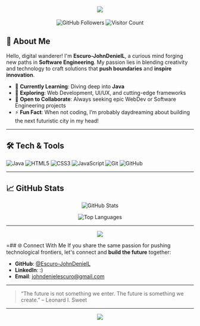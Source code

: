 
<h1 align="center">
  <img src="https://readme-typing-svg.herokuapp.com?color=%2336BCF7&size=30&center=true&vCenter=true&width=500&lines=Hey+There!;I'm+Escuro-JohnDenielL;Welcome+to+My+Futuristic+Profile!;Coding+the+Future+One+Line+at+a+Time" />
</h1>

<p align="center">
  <img src="https://img.shields.io/github/followers/Escuro-JohnDenielL?label=Follow%20Me&style=social" alt="GitHub Followers" />
  <img src="https://visitor-badge.laobi.icu/badge?page_id=Escuro-JohnDenielL.Escuro-JohnDenielL" alt="Visitor Count" />
</p>

## 🚀 About Me
Hello, digital wanderer! I'm **Escuro-JohnDenielL**, a curious mind forging new paths in **Software Engineering**. My passion lies in blending creativity and technology to craft solutions that **push boundaries** and **inspire innovation**.

- 🌱 **Currently Learning**: Diving deep into **Java**
- 🔭 **Exploring**: Web Development, UI/UX, and cutting-edge frameworks
- 🤝 **Open to Collaborate**: Always seeking epic WebDev or Software Engineering projects
- ⚡ **Fun Fact**: When not coding, I’m probably daydreaming about building the next futuristic city in my head!

---

## 🛠 Tech & Tools
<p>
  <!-- Java -->
  <img src="https://img.shields.io/badge/Java-ED8B00?style=for-the-badge&logo=java&logoColor=white" alt="Java" />
  <!-- HTML -->
  <img src="https://img.shields.io/badge/HTML5-E34F26?style=for-the-badge&logo=html5&logoColor=white" alt="HTML5" />
  <!-- CSS -->
  <img src="https://img.shields.io/badge/CSS3-1572B6?style=for-the-badge&logo=css3&logoColor=white" alt="CSS3" />
  <!-- JavaScript -->
  <img src="https://img.shields.io/badge/JavaScript-F7E018?style=for-the-badge&logo=javascript&logoColor=black" alt="JavaScript" />
  <!-- Git -->
  <img src="https://img.shields.io/badge/Git-F05033?style=for-the-badge&logo=git&logoColor=white" alt="Git" />
  <!-- GitHub -->
  <img src="https://img.shields.io/badge/GitHub-181717?style=for-the-badge&logo=github&logoColor=white" alt="GitHub" />
</p>

---

## 📈 GitHub Stats
<p align="center">
  <img src="https://github-readme-stats.vercel.app/api?username=Escuro-JohnDenielL&show_icons=true&theme=radical" alt="GitHub Stats" />
</p>
<p align="center">
  <img src="https://github-readme-stats.vercel.app/api/top-langs/?username=Escuro-JohnDenielL&layout=compact&theme=radical" alt="Top Languages" />
</p>

---

<p align="center">
  <img src="https://capsule-render.vercel.app/api?type=waving&color=gradient&height=100&section=footer"/>
</p>

=## 🌐 Connect With Me
If you share the same passion for pushing technological frontiers, let's connect and **build the future** together:

- **GitHub**: [@Escuro-JohnDenielL](https://github.com/Escuro-JohnDenielL)
- **LinkedIn**: :)
- **Email**: [johndenielescuro@gmail.com](mailto:johndenielescuro@gmail.com)

---

> “The future is not something we enter. The future is something we create.” – Leonard I. Sweet

---

<p align="center">
  <img src="https://readme-typing-svg.herokuapp.com?color=%23ff8c00&size=24&center=true&vCenter=true&width=500&lines=Thanks+for+stopping+by!;Happy+Coding!" />
</p>
